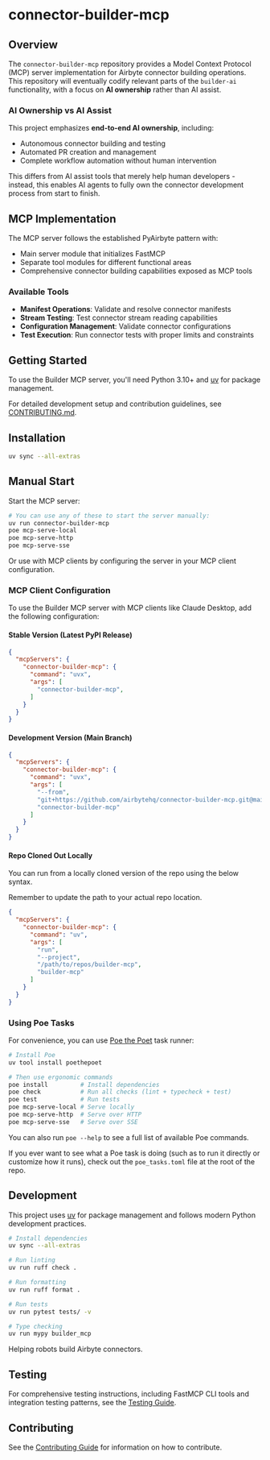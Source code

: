 # connector-builder-mcp

## Overview

The `connector-builder-mcp` repository provides a Model Context Protocol (MCP) server implementation for Airbyte connector building operations. This repository will eventually codify relevant parts of the `builder-ai` functionality, with a focus on **AI ownership** rather than AI assist.

### AI Ownership vs AI Assist

This project emphasizes **end-to-end AI ownership**, including:

- Autonomous connector building and testing
- Automated PR creation and management
- Complete workflow automation without human intervention

This differs from AI assist tools that merely help human developers - instead, this enables AI agents to fully own the connector development process from start to finish.

## MCP Implementation

The MCP server follows the established PyAirbyte pattern with:

- Main server module that initializes FastMCP
- Separate tool modules for different functional areas
- Comprehensive connector building capabilities exposed as MCP tools

### Available Tools

- **Manifest Operations**: Validate and resolve connector manifests
- **Stream Testing**: Test connector stream reading capabilities  
- **Configuration Management**: Validate connector configurations
- **Test Execution**: Run connector tests with proper limits and constraints

## Getting Started

To use the Builder MCP server, you'll need Python 3.10+ and [uv](https://docs.astral.sh/uv/) for package management.

For detailed development setup and contribution guidelines, see [CONTRIBUTING.md](CONTRIBUTING.md).

## Installation

```bash
uv sync --all-extras
```

## Manual Start

Start the MCP server:

```bash
# You can use any of these to start the server manually:
uv run connector-builder-mcp
poe mcp-serve-local
poe mcp-serve-http
poe mcp-serve-sse
```

Or use with MCP clients by configuring the server in your MCP client configuration.

### MCP Client Configuration

To use the Builder MCP server with MCP clients like Claude Desktop, add the following configuration:

#### Stable Version (Latest PyPI Release)

```json
{
  "mcpServers": {
    "connector-builder-mcp": {
      "command": "uvx",
      "args": [
        "connector-builder-mcp",
      ]
    }
  }
}
```

#### Development Version (Main Branch)

```json
{
  "mcpServers": {
    "connector-builder-mcp": {
      "command": "uvx",
      "args": [
        "--from",
        "git+https://github.com/airbytehq/connector-builder-mcp.git@main",
        "connector-builder-mcp"
      ]
    }
  }
}
```

#### Repo Cloned Out Locally

You can run from a locally cloned version of the repo using the below syntax.

Remember to update the path to your actual repo location.

```json
{
  "mcpServers": {
    "connector-builder-mcp": {
      "command": "uv",
      "args": [
        "run",
        "--project",
        "/path/to/repos/builder-mcp",
        "builder-mcp"
      ]
    }
  }
}
```

### Using Poe Tasks

For convenience, you can use [Poe the Poet](https://poethepoet.natn.io/) task runner:

```bash
# Install Poe
uv tool install poethepoet

# Then use ergonomic commands
poe install         # Install dependencies
poe check           # Run all checks (lint + typecheck + test)
poe test            # Run tests
poe mcp-serve-local # Serve locally
poe mcp-serve-http  # Serve over HTTP
poe mcp-serve-sse   # Serve over SSE
```

You can also run `poe --help` to see a full list of available Poe commands.

If you ever want to see what a Poe task is doing (such as to run it directly or customize how it runs), check out the `poe_tasks.toml` file at the root of the repo.

## Development

This project uses [uv](https://docs.astral.sh/uv/) for package management and follows modern Python development practices.

```bash
# Install dependencies
uv sync --all-extras

# Run linting
uv run ruff check .

# Run formatting  
uv run ruff format .

# Run tests
uv run pytest tests/ -v

# Type checking
uv run mypy builder_mcp
```

Helping robots build Airbyte connectors.

## Testing

For comprehensive testing instructions, including FastMCP CLI tools and integration testing patterns, see the [Testing Guide](./TESTING.md).

## Contributing

See the [Contributing Guide](./CONTRIBUTING.md) for information on how to contribute.
